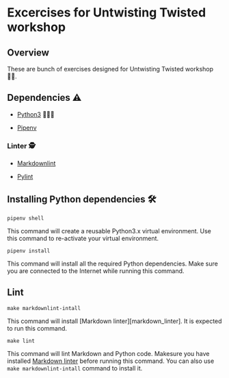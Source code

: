 # Excercises for Untwisting Twisted workshop

## Overview

These are bunch of exercises designed for Untwisting Twisted workshop
👨‍🔧.

## Dependencies ⚠️

* [Python3][python_download] 🐍🐍🐍

* [Pipenv][pipenv]

### Linter 🕵️

* [Markdownlint][markdown_lint]

* [Pylint][pylint]

## Installing Python dependencies 🛠️

```pipenv shell```

This command will create a reusable Python3.x virtual environment. Use this
command to re-activate your virtual environment.

```pipenv install```

This command will install all the required Python dependencies. Make sure you
are connected to the Internet while running this command.

## Lint

```make markdownlint-intall```

This command will install [Markdown linter][markdown_linter]. It is expected to
run this command.

```make lint```

This command will lint Markdown and Python code. Makesure you have installed
[Markdown linter][markdown_lint] before running this command. You can also use
```make markdownlint-intall``` command to install it.

[pipenv]: https://pipenv.readthedocs.io/en/latest/
[python_download]: https://www.python.org/downloads/
[markdown_lint]: https://github.com/markdownlint/markdownlint
[pylint]: https://www.pylint.org/
